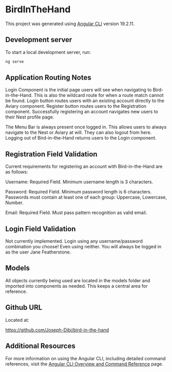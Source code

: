 # BirdInTheHand

This project was generated using [Angular CLI](https://github.com/angular/angular-cli) version 19.2.11.

## Development server

To start a local development server, run:

```bash
ng serve
```

## Application Routing Notes

Login Component is the initial page users will see when navigating to Bird-in-the-Hand. This is also the wildcard route for when a route match cannot be found. Login button routes users with an existing account directly to the Aviary component. Register button routes users to the Registration component. Successfully registering an account navigates new users to their Nest profile page. 

The Menu Bar is always present once logged in. This allows users to always navigate to the Nest or Aviary at will. They can also logout from here. Logging out of Bird-in-the-Hand returns users to the Login component.

## Registration Field Validation

Current requirements for registering an account with Bird-in-the-Hand are as follows:

Username: Required Field. Minimum username length is 3 characters.

Password: Required Field. Minimum password length is 6 characters. Passwords must contain at least one of each group: Uppercase, Lowercase, Number.

Email: Required Field. Must pass pattern recognition as valid email.

## Login Field Validation

Not currently implemented. Login using any username/password combination you choose! Even using neither. You will always be logged in as the user Jane Featherstone.

## Models

All objects currently being used are located in the models folder and imported into components as needed. This keeps a central area for reference.

## Github URL

Located at:

https://github.com/Joseph-Dibi/bird-in-the-hand

## Additional Resources

For more information on using the Angular CLI, including detailed command references, visit the [Angular CLI Overview and Command Reference](https://angular.dev/tools/cli) page.
